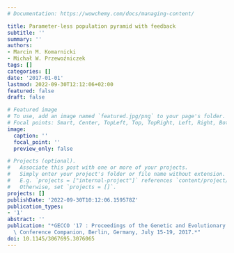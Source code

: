 ```yaml
---
# Documentation: https://wowchemy.com/docs/managing-content/

title: Parameter-less population pyramid with feedback
subtitle: ''
summary: ''
authors:
- Marcin M. Komarnicki
- Michał W. Przewoźniczek
tags: []
categories: []
date: '2017-01-01'
lastmod: 2022-09-30T12:12:06+02:00
featured: false
draft: false

# Featured image
# To use, add an image named `featured.jpg/png` to your page's folder.
# Focal points: Smart, Center, TopLeft, Top, TopRight, Left, Right, BottomLeft, Bottom, BottomRight.
image:
  caption: ''
  focal_point: ''
  preview_only: false

# Projects (optional).
#   Associate this post with one or more of your projects.
#   Simply enter your project's folder or file name without extension.
#   E.g. `projects = ["internal-project"]` references `content/project/deep-learning/index.md`.
#   Otherwise, set `projects = []`.
projects: []
publishDate: '2022-09-30T10:12:06.159578Z'
publication_types:
- '1'
abstract: ''
publication: "*GECCO '17 : Proceedings of the Genetic and Evolutionary Computation\
  \ Conference Companion, Berlin, Germany, July 15-19, 2017.*"
doi: 10.1145/3067695.3076065
---
```

